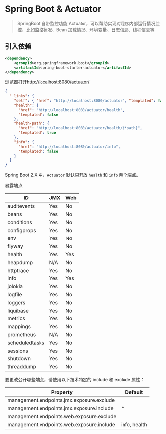 # Spring Boot & Actuator

> SpringBoot 自带监控功能 Actuator，可以帮助实现对程序内部运行情况监控，比如监控状况、Bean 加载情况、环境变量、日志信息、线程信息等

## 引入依赖

```xml
<dependency>
    <groupId>org.springframework.boot</groupId>
    <artifactId>spring-boot-starter-actuator</artifactId>
</dependency>
```

浏览器打开[http://localhost:8080/actuator/](http://localhost:8080/actuator/)

```json
{
  "_links": {
    "self": { "href": "http://localhost:8080/actuator", "templated": false },
    "health": {
      "href": "http://localhost:8080/actuator/health",
      "templated": false
    },
    "health-path": {
      "href": "http://localhost:8080/actuator/health/{*path}",
      "templated": true
    },
    "info": {
      "href": "http://localhost:8080/actuator/info",
      "templated": false
    }
  }
}
```

Spring Boot 2.X 中，`Actuator` 默认只开放 `health` 和 `info` 两个端点。

暴露端点

| ID             | JMX | Web |
| -------------- | --- | --- |
| auditevents    | Yes | No  |
| beans          | Yes | No  |
| conditions     | Yes | No  |
| configprops    | Yes | No  |
| env            | Yes | No  |
| flyway         | Yes | No  |
| health         | Yes | Yes |
| heapdump       | N/A | No  |
| httptrace      | Yes | No  |
| info           | Yes | Yes |
| jolokia        | Yes | No  |
| logfile        | Yes | No  |
| loggers        | Yes | No  |
| liquibase      | Yes | No  |
| metrics        | Yes | No  |
| mappings       | Yes | No  |
| prometheus     | N/A | No  |
| scheduledtasks | Yes | No  |
| sessions       | Yes | No  |
| shutdown       | Yes | No  |
| threaddump     | Yes | No  |

要更改公开哪些端点，请使用以下技术特定的 include 和 exclude 属性：

| Property                                  | Default      |
| ----------------------------------------- | ------------ |
| management.endpoints.jmx.exposure.exclude |              |
| management.endpoints.jmx.exposure.include | \*           |
| management.endpoints.web.exposure.exclude |              |
| management.endpoints.web.exposure.include | info, health |
